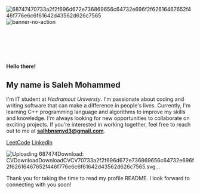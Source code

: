 ![68747470733a2f2f696d672e736869656c64732e696f2f62616467652f446f776e6c6f61642d43562d626c7565](https://github.com/saleh-bin-sumida/saleh-bin-sumida/assets/84684414/14870850-2ee2-4cf0-b6ce-53b9c3ac3616)
![banner-no-action](https://github.com/saleh-bin-sumida/saleh-bin-sumida/assets/84684414/2e11c3a9-a986-4f0d-babf-b7e41494101a)<svg id="Layer_1" data-name="Layer 1" xmlns="http://www.w3.org/2000/svg" viewBox="0 0 800 130.1"><defs>


#### Hello there!
## My name is Saleh Mohammed
I'm IT student at *Hadramout Universty*.
I'm passionate about coding and writing software that can make a difference in people's lives.
Currently, I'm learning C++ programming language and algorithms to improve my skills and knowledge.
I'm always looking for new opportunities to collaborate on exciting projects. If you're interested in working together,
 feel free to reach out to me at **salhbnsmyd3@gmail.com**.
 
[LeetCode](https://leetcode.com)
[LinkedIn](https://linkedin.com)

![Uploading 687474<svg xmlns="http://www.w3.org/2000/svg" xmlns:xlink="http://www.w3.org/1999/xlink" width="90" height="20" role="img" aria-label="Download: CV"><title>Download: CV</title><linearGradient id="s" x2="0" y2="100%"><stop offset="0" stop-color="#bbb" stop-opacity=".1"/><stop offset="1" stop-opacity=".1"/></linearGradient><clipPath id="r"><rect width="90" height="20" rx="3" fill="#fff"/></clipPath><g clip-path="url(#r)"><rect width="65" height="20" fill="#555"/><rect x="65" width="25" height="20" fill="#007ec6"/><rect width="90" height="20" fill="url(#s)"/></g><g fill="#fff" text-anchor="middle" font-family="Verdana,Geneva,DejaVu Sans,sans-serif" text-rendering="geometricPrecision" font-size="110"><text aria-hidden="true" x="335" y="150" fill="#010101" fill-opacity=".3" transform="scale(.1)" textLength="550">Download</text><text x="335" y="140" transform="scale(.1)" fill="#fff" textLength="550">Download</text><text aria-hidden="true" x="765" y="150" fill="#010101" fill-opacity=".3" transform="scale(.1)" textLength="150">CV</text><text x="765" y="140" transform="scale(.1)" fill="#fff" textLength="150">CV</text></g></svg>70733a2f2f696d672e736869656c64732e696f2f62616467652f446f776e6c6f61642d43562d626c7565.svg…]()


Thank you for taking the time to read my profile README. I look forward to connecting with you soon!



